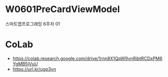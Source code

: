 # W0601PreCardViewModel
스마트앱프로그래밍 6주차 01

# CoLab
- https://colab.research.google.com/drive/1rnn8X1QpW9vnRibtRCDxPM6YgMB5jVuU
- https://url.kr/ugp3yn
